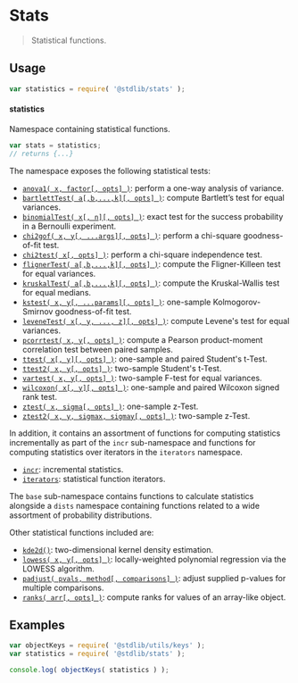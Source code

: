 <!--

@license Apache-2.0

Copyright (c) 2018 The Stdlib Authors.

Licensed under the Apache License, Version 2.0 (the "License");
you may not use this file except in compliance with the License.
You may obtain a copy of the License at

   http://www.apache.org/licenses/LICENSE-2.0

Unless required by applicable law or agreed to in writing, software
distributed under the License is distributed on an "AS IS" BASIS,
WITHOUT WARRANTIES OR CONDITIONS OF ANY KIND, either express or implied.
See the License for the specific language governing permissions and
limitations under the License.

-->

# Stats

> Statistical functions.

<section class="usage">

## Usage

```javascript
var statistics = require( '@stdlib/stats' );
```

#### statistics

Namespace containing statistical functions.

```javascript
var stats = statistics;
// returns {...}
```

The namespace exposes the following statistical tests:

<!-- <toc pattern="+(*test*|chi2gof|anova1|wilcoxon)"> -->

<div class="namespace-toc">

-   <span class="signature">[`anova1( x, factor[, opts] )`][@stdlib/stats/anova1]</span><span class="delimiter">: </span><span class="description">perform a one-way analysis of variance.</span>
-   <span class="signature">[`bartlettTest( a[,b,...,k][, opts] )`][@stdlib/stats/bartlett-test]</span><span class="delimiter">: </span><span class="description">compute Bartlett’s test for equal variances.</span>
-   <span class="signature">[`binomialTest( x[, n][, opts] )`][@stdlib/stats/binomial-test]</span><span class="delimiter">: </span><span class="description">exact test for the success probability in a Bernoulli experiment.</span>
-   <span class="signature">[`chi2gof( x, y[, ...args][, opts] )`][@stdlib/stats/chi2gof]</span><span class="delimiter">: </span><span class="description">perform a chi-square goodness-of-fit test.</span>
-   <span class="signature">[`chi2test( x[, opts] )`][@stdlib/stats/chi2test]</span><span class="delimiter">: </span><span class="description">perform a chi-square independence test.</span>
-   <span class="signature">[`flignerTest( a[,b,...,k][, opts] )`][@stdlib/stats/fligner-test]</span><span class="delimiter">: </span><span class="description">compute the Fligner-Killeen test for equal variances.</span>
-   <span class="signature">[`kruskalTest( a[,b,...,k][, opts] )`][@stdlib/stats/kruskal-test]</span><span class="delimiter">: </span><span class="description">compute the Kruskal-Wallis test for equal medians.</span>
-   <span class="signature">[`kstest( x, y[, ...params][, opts] )`][@stdlib/stats/kstest]</span><span class="delimiter">: </span><span class="description">one-sample Kolmogorov-Smirnov goodness-of-fit test.</span>
-   <span class="signature">[`leveneTest( x[, y, ..., z][, opts] )`][@stdlib/stats/levene-test]</span><span class="delimiter">: </span><span class="description">compute Levene's test for equal variances.</span>
-   <span class="signature">[`pcorrtest( x, y[, opts] )`][@stdlib/stats/pcorrtest]</span><span class="delimiter">: </span><span class="description">compute a Pearson product-moment correlation test between paired samples.</span>
-   <span class="signature">[`ttest( x[, y][, opts] )`][@stdlib/stats/ttest]</span><span class="delimiter">: </span><span class="description">one-sample and paired Student's t-Test.</span>
-   <span class="signature">[`ttest2( x, y[, opts] )`][@stdlib/stats/ttest2]</span><span class="delimiter">: </span><span class="description">two-sample Student's t-Test.</span>
-   <span class="signature">[`vartest( x, y[, opts] )`][@stdlib/stats/vartest]</span><span class="delimiter">: </span><span class="description">two-sample F-test for equal variances.</span>
-   <span class="signature">[`wilcoxon( x[, y][, opts] )`][@stdlib/stats/wilcoxon]</span><span class="delimiter">: </span><span class="description">one-sample and paired Wilcoxon signed rank test.</span>
-   <span class="signature">[`ztest( x, sigma[, opts] )`][@stdlib/stats/ztest]</span><span class="delimiter">: </span><span class="description">one-sample z-Test.</span>
-   <span class="signature">[`ztest2( x, y, sigmax, sigmay[, opts] )`][@stdlib/stats/ztest2]</span><span class="delimiter">: </span><span class="description">two-sample z-Test.</span>

</div>

<!-- </toc> -->

In addition, it contains an assortment of functions for computing statistics incrementally as part of the `incr` sub-namespace and functions for computing statistics over iterators in the `iterators` namespace.

<!-- <toc pattern="+(incr|iter)"> -->

<div class="namespace-toc">

-   <span class="signature">[`incr`][@stdlib/stats/incr]</span><span class="delimiter">: </span><span class="description">incremental statistics.</span>
-   <span class="signature">[`iterators`][@stdlib/stats/iter]</span><span class="delimiter">: </span><span class="description">statistical function iterators.</span>

</div>

<!-- </toc> -->

The `base` sub-namespace contains functions to calculate statistics alongside a `dists` namespace containing functions related to a wide assortment of probability distributions.

Other statistical functions included are:

<!-- <toc pattern="*" ignore="+(*test*|chi2gof|anova1)" ignore="incr" ignore="iterators" > -->

<div class="namespace-toc">

-   <span class="signature">[`kde2d()`][@stdlib/stats/kde2d]</span><span class="delimiter">: </span><span class="description">two-dimensional kernel density estimation.</span>
-   <span class="signature">[`lowess( x, y[, opts] )`][@stdlib/stats/lowess]</span><span class="delimiter">: </span><span class="description">locally-weighted polynomial regression via the LOWESS algorithm.</span>
-   <span class="signature">[`padjust( pvals, method[, comparisons] )`][@stdlib/stats/padjust]</span><span class="delimiter">: </span><span class="description">adjust supplied p-values for multiple comparisons.</span>
-   <span class="signature">[`ranks( arr[, opts] )`][@stdlib/stats/ranks]</span><span class="delimiter">: </span><span class="description">compute ranks for values of an array-like object.</span>

</div>

<!-- </toc> -->

</section>

<!-- /.usage -->

<section class="examples">

## Examples

<!-- TODO: better examples -->

<!-- eslint no-undef: "error" -->

```javascript
var objectKeys = require( '@stdlib/utils/keys' );
var statistics = require( '@stdlib/stats' );

console.log( objectKeys( statistics ) );
```

</section>

<!-- /.examples -->

<!-- Section for related `stdlib` packages. Do not manually edit this section, as it is automatically populated. -->

<section class="related">

</section>

<!-- /.related -->

<!-- Section for all links. Make sure to keep an empty line after the `section` element and another before the `/section` close. -->

<section class="links">

<!-- <toc-links> -->

[@stdlib/stats/kde2d]: https://github.com/stdlib-js/stdlib/tree/develop/lib/node_modules/%40stdlib/stats/kde2d

[@stdlib/stats/lowess]: https://github.com/stdlib-js/stdlib/tree/develop/lib/node_modules/%40stdlib/stats/lowess

[@stdlib/stats/padjust]: https://github.com/stdlib-js/stdlib/tree/develop/lib/node_modules/%40stdlib/stats/padjust

[@stdlib/stats/ranks]: https://github.com/stdlib-js/stdlib/tree/develop/lib/node_modules/%40stdlib/stats/ranks

[@stdlib/stats/incr]: https://github.com/stdlib-js/stdlib/tree/develop/lib/node_modules/%40stdlib/stats/incr

[@stdlib/stats/iter]: https://github.com/stdlib-js/stdlib/tree/develop/lib/node_modules/%40stdlib/stats/iter

[@stdlib/stats/anova1]: https://github.com/stdlib-js/stdlib/tree/develop/lib/node_modules/%40stdlib/stats/anova1

[@stdlib/stats/bartlett-test]: https://github.com/stdlib-js/stdlib/tree/develop/lib/node_modules/%40stdlib/stats/bartlett-test

[@stdlib/stats/binomial-test]: https://github.com/stdlib-js/stdlib/tree/develop/lib/node_modules/%40stdlib/stats/binomial-test

[@stdlib/stats/chi2gof]: https://github.com/stdlib-js/stdlib/tree/develop/lib/node_modules/%40stdlib/stats/chi2gof

[@stdlib/stats/chi2test]: https://github.com/stdlib-js/stdlib/tree/develop/lib/node_modules/%40stdlib/stats/chi2test

[@stdlib/stats/fligner-test]: https://github.com/stdlib-js/stdlib/tree/develop/lib/node_modules/%40stdlib/stats/fligner-test

[@stdlib/stats/kruskal-test]: https://github.com/stdlib-js/stdlib/tree/develop/lib/node_modules/%40stdlib/stats/kruskal-test

[@stdlib/stats/kstest]: https://github.com/stdlib-js/stdlib/tree/develop/lib/node_modules/%40stdlib/stats/kstest

[@stdlib/stats/levene-test]: https://github.com/stdlib-js/stdlib/tree/develop/lib/node_modules/%40stdlib/stats/levene-test

[@stdlib/stats/pcorrtest]: https://github.com/stdlib-js/stdlib/tree/develop/lib/node_modules/%40stdlib/stats/pcorrtest

[@stdlib/stats/ttest]: https://github.com/stdlib-js/stdlib/tree/develop/lib/node_modules/%40stdlib/stats/ttest

[@stdlib/stats/ttest2]: https://github.com/stdlib-js/stdlib/tree/develop/lib/node_modules/%40stdlib/stats/ttest2

[@stdlib/stats/vartest]: https://github.com/stdlib-js/stdlib/tree/develop/lib/node_modules/%40stdlib/stats/vartest

[@stdlib/stats/wilcoxon]: https://github.com/stdlib-js/stdlib/tree/develop/lib/node_modules/%40stdlib/stats/wilcoxon

[@stdlib/stats/ztest]: https://github.com/stdlib-js/stdlib/tree/develop/lib/node_modules/%40stdlib/stats/ztest

[@stdlib/stats/ztest2]: https://github.com/stdlib-js/stdlib/tree/develop/lib/node_modules/%40stdlib/stats/ztest2

<!-- </toc-links> -->

</section>

<!-- /.links -->
